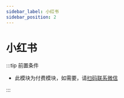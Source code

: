 ```yaml
---
sidebar_label: 小红书
sidebar_position: 2
---
```


# 小红书

:::tip 前置条件

- 此模块为付费模块，如需要，请[扫码联系微信](/img/wechat.png)

:::
